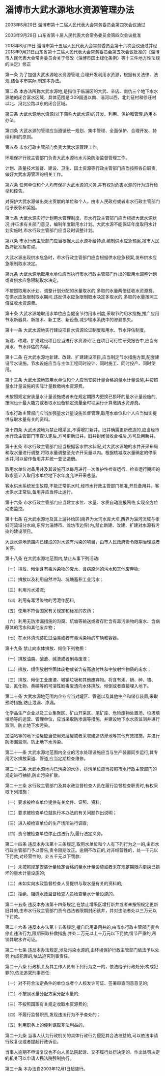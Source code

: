 # 淄博市大武水源地水资源管理办法

2003年8月20日 淄博市第十二届人民代表大会常务委员会第四次会议通过

2003年9月26日 山东省第十届人民代表大会常务委员会第四次会议批准

2018年8月29日 淄博市第十五届人民代表大会常务委员会第十六次会议通过并经2018年9月21日山东省第十三届人民代表大会常务委员会第五次会议批准的《淄博市人民代表大会常务委员会关于修改〈淄博市国土绿化条例〉等十三件地方性法规的决定》修正

<!-- INFO END -->

第一条 为了加强大武水源地水资源管理,合理开发利用水资源，根据有关法律、法规,结合本市实际,制定本办法。

第二条 本办法所称大武水源地,是指位于临淄区的大武、辛店、南仇三个地下水水源地的闭合富水区域，具体范围是:309国道以南、淄河以西、北刘征村和徐旺村以北、冯北公路以东的闭合区域。

第三条 大武水源地水资源(以下简称大武水源)的开发、利用、保护和管理,适用本办法。

第四条 大武水源的管理应当遵循统一规划、集中管理、全面保护、合理开发、持续利用的原则。

第五条 市水行政主管部门负责大武水源管理工作。

环境保护行政主管部门负责大武水源地水污染防治监督管理工作。

计划、质量技术监督、建设、卫生、国土资源等行政主管部门应当按照各自职责,做好大武水源管理的相关工作。

第六条 任何单位和个人均有保护大武水源的义务,并有权对危害水源的行为进行检举和控告。

对保护大武水源做出突出贡献的单位和个人，由市人民政府或者市水行政主管部门给予表彰和奖励。

第七条 大武水源实行计划用水管理制度。市水行政主管部门应当根据大武水源状况,并征求有关部门意见，编制年度取用水计划。大武水源不能保证年度取用水计划实施时,市水行政主管部门应当及时调整计划。

第八条 市水行政主管部门应当根据大武水源补给特点,编制供水应急预案,报市人民政府批准后实施。

大武水源出现供水危急时，市水行政主管部门应当根据供水应急预案,发布供水应急限制取水决定。

第九条 大武水源地取用水单位应当执行市水行政主管部门作出的取用水调整计划或者供水应急限制取水决定。

不按照取用水计划、调整计划分配的水量取水的,多取的水量两倍征收水资源费。在供水应急限制取水期间,违反供水应急限制取水决定多取水的,多取的水量按照三倍征收水资源费。

第十条 大武水源地取用水单位应当健全节约用水制度,采取节约用水措施,推广应用节水新器具、新技术、新工艺、新设备,减少输水系统中的渗漏损失。

第十一条 大武水源地实行建设项目水资源论证制度和用水、节水评估制度。

新建、改建、扩建建设项目应当进行水资源论证,在项目可行性研究报告中,应当有用水、节水评估的内容。

第十二条 在大武水源地新建、改建、扩建建设项目,应当制定节水措施方案,配套建设节水设施。节水设施应当与主体工程同时设计、同时施工、同时投产、同时使用。

第十三条 大武水源地取用水单位和个人应当安装计量合格的量水计量设施,并按照量水计量设施的实际计量数缴纳水资源费。

未按照规定安装量水计量设施或者未在规定期限内更换已损坏的量水计量设施的,按照设计最大能力或者取水设备额定流量全时程运行计算缴纳水资源费。

市水行政主管部门应当加强量水计量设施监督管理,取用水单位和个人应当如实提供与取水量有关的资料。

第十四条 大武水源地为禁止增采区,不得增打新井。旧井确需更新改造的,应当经市水行政主管部门审查认定后,方可更新旧井。旧井封闭验收合格后,方可启用新井。

第十五条 市水行政主管部门应当根据客水供水状况,对大武水源地的水井开采布局和取水量进行调整,将取水量调整至允许开采量以内。根据核减取水量确定的停采水井,可以留作备用井并统一登记造册。

取用水单位对备用井及其设施可以每月进行一次维护性检查运行。检查运行期间的取水量计入取用水单位地下水年度允许开采总量。

客水供水系统发生故障,不能正常供水时,经市水行政主管部门核准,开启备用井。客水供水正常后,备用井应当停止运行。

第十六条 市水行政主管部门应当建立水位、水量、水质自动测报网络,实现全方位动态监控。

第十七条 在大武水源地及其上游补给区(南界为太河水库大坝,西界为淄河流域与孝妇河流域分水岭,东界为淄博市、潍坊市边界)内,禁止新建、改建、扩建对水源有污染的建设项目。

大武水源地范围内已建成的对水源有污染的项目，由市人民政府责令限期治理或者关停。

第十八条 在大武水源地范围内,禁止从事下列活动:

（一）排放、倾倒含有毒污染物的废水、含病原体的污水和其他废弃物;

（二）排放以及利用自然冲沟、坑塘蓄积工业污水；

（三）利用污水灌溉;

（四）利用有毒污染物的污泥作肥料;

（五）使用不符合国家有关规定和标准的农药；

（六）利用无防渗漏措施的沟渠、坑塘等输送或者存贮含有毒污染物的废水、含病原体的污水和其他废弃物；

（七）在水体清洗装贮过油类或者有毒污染物的车辆和容器。

第十九条 禁止向水体排放、倾倒下列物质：

（一）排放油类、酸液、碱液或者剧毒废液；

（二）排放、倾倒放射性固体废物或者含有高放射性和中放射性物质的废水；

（三）排放、倾倒工业废渣、城镇垃圾和其他废弃物。将含有汞、镉、砷、铬、铅、氰化物、黄磷等的可溶性剧毒废渣向水体排放、倾倒或者直接埋入地下。

第二十条 大武水源地范围内企业应当对罐区、管道以及其他生产和储存装置,采取预防措施,防止泄漏、渗漏。

化学品生产企业以及工业集聚区、矿山开采区、尾矿库、危险废物处置场、垃圾填埋场等的运营、管理单位，应当采取防渗漏等措施，并建设地下水水质监测井进行监测，防止地下水污染。

加油站等的地下油罐应当使用双层罐或者采取建造防渗池等其他有效措施，并进行防渗漏监测，防止地下水污染。

第二十一条 大武水源地范围内企业的污水处理设施应当与生产装置同步运行,其专用污水排放渠道、管道,应当定期检查维修。

第二十二条 大武水源地内已污染的水体，排污单位应当按照市水行政主管部门的规定进行抽排,防止污染扩散。

第二十三条 水行政主管部门及其水政监督检查人员在履行监督检查职责时,有权采取下列措施：

（一）要求被检查单位提供有关文件、证照、资料;

（二）要求被检查单位就执行本办法的有关问题作出说明；

（三）进入被检查单位的生产场所进行调查;

（四）责令被检查单位停止违法行为,履行法定义务。

第二十四条 违反本办法第十三条规定,取用水单位和个人有下列行为之一的,由市水行政主管部门予以警告,责令限期改正。逾期不改正的,对非经营性的，处一千元以下罚款;对经营性的，处五千元以下罚款:

（一）未按照规定安装计量检定合格的量水计量设施或者未在规定期限内更换已损坏的量水计量设施的;

（二）未如实向水政监督检查人员提供与取水量有关的资料的;

（三）拒绝、阻碍水政监督检查人员检查量水计量设施的。

第二十五条 违反本办法第十四条规定,在禁止增采区增打新井或者未按照规定更新旧井的,由市水行政主管部门责令违法者限期封闭该井，并对违法者处以三万元以下罚款。

第二十六条 违反本办法第十五条规定,擅自启用备用井的,由市水行政主管部门责令停止违法行为,限期采取补救措施,并处二万元以上十万元以下罚款;情节严重的,吊销其取水许可证。

第二十七条 违反本办法规定,涉及污染水源的,由环境保护行政主管部门依法予以处罚;构成犯罪的,依法追究刑事责任。

第二十八条 行政机关及其工作人员有下列行为之一的，依法给予行政处分;构成犯罪的,依法追究刑事责任:

（一）对不符合法定条件的单位或者个人核发许可证、签署审查同意意见的;

（二）不按照水量分配方案分配水量的;

（三）不按照国家有关规定收取水资源费的;

（四）不履行监督职责,发现违法行为不予查处的；

（五）利用职务上的便利谋取非法利益的。

第二十九条 当事人认为行政机关的具体行政行为侵犯其合法权益的,可以依法申请行政复议或者提起行政诉讼。

当事人逾期不申请复议也不向人民法院起诉、又不履行处罚决定的，作出处罚决定的机关可以申请人民法院强制执行。

第三十条 本办法自2003年12月1日起施行。